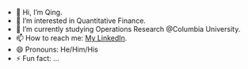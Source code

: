 - 👋 Hi, I’m Qing.
- 👀 I’m interested in Quantitative Finance.
- 🌱 I’m currently studying Operations Research @Columbia University.
- 📫 How to reach me: [My LinkedIn](www.linkedin.com/in/qing-shang-columbia).
- 😄 Pronouns: He/Him/His
- ⚡ Fun fact: ...

<!---
clqs001/clqs001 is a ✨ special ✨ repository because its `README.md` (this file) appears on your GitHub profile.
You can click the Preview link to take a look at your changes.
--->
